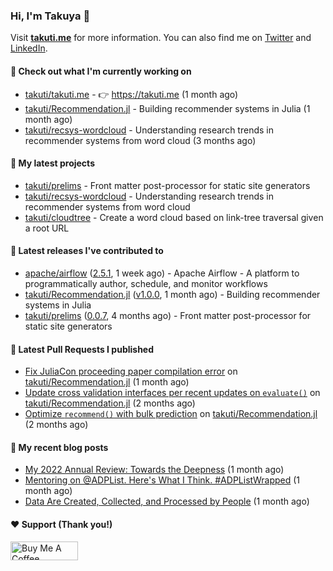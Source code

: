 ### Hi, I'm Takuya 👋

Visit **[takuti.me](https://takuti.me/)** for more information. You can also find me on [Twitter](https://twitter.com/takuti) and [LinkedIn](https://linkedin.com/in/takuti).

#### 👷 Check out what I'm currently working on


- [takuti/takuti.me](https://github.com/takuti/takuti.me) - :point_right: https://takuti.me (1 month ago)
- [takuti/Recommendation.jl](https://github.com/takuti/Recommendation.jl) - Building recommender systems in Julia (1 month ago)
- [takuti/recsys-wordcloud](https://github.com/takuti/recsys-wordcloud) - Understanding research trends in recommender systems from word cloud (3 months ago)

#### 🌱 My latest projects


- [takuti/prelims](https://github.com/takuti/prelims) - Front matter post-processor for static site generators
- [takuti/recsys-wordcloud](https://github.com/takuti/recsys-wordcloud) - Understanding research trends in recommender systems from word cloud
- [takuti/cloudtree](https://github.com/takuti/cloudtree) - Create a word cloud based on link-tree traversal given a root URL

#### 🔭 Latest releases I've contributed to


- [apache/airflow](https://github.com/apache/airflow) ([2.5.1](https://github.com/apache/airflow/releases/tag/2.5.1), 1 week ago) - Apache Airflow - A platform to programmatically author, schedule, and monitor workflows
- [takuti/Recommendation.jl](https://github.com/takuti/Recommendation.jl) ([v1.0.0](https://github.com/takuti/Recommendation.jl/releases/tag/v1.0.0), 1 month ago) - Building recommender systems in Julia
- [takuti/prelims](https://github.com/takuti/prelims) ([0.0.7](https://github.com/takuti/prelims/releases/tag/0.0.7), 4 months ago) - Front matter post-processor for static site generators

#### 🔨 Latest Pull Requests I published


- [Fix JuliaCon proceeding paper compilation error](https://github.com/takuti/Recommendation.jl/pull/66) on [takuti/Recommendation.jl](https://github.com/takuti/Recommendation.jl) (1 month ago)
- [Update cross validation interfaces per recent updates on `evaluate()`](https://github.com/takuti/Recommendation.jl/pull/65) on [takuti/Recommendation.jl](https://github.com/takuti/Recommendation.jl) (2 months ago)
- [Optimize `recommend()` with bulk prediction](https://github.com/takuti/Recommendation.jl/pull/64) on [takuti/Recommendation.jl](https://github.com/takuti/Recommendation.jl) (2 months ago)

#### 📜 My recent blog posts

- [My 2022 Annual Review: Towards the Deepness](https://takuti.me/note/annual-review-2022/) (1 month ago)
- [Mentoring on @ADPList. Here&#39;s What I Think. #ADPListWrapped](https://takuti.me/note/mentoring/) (1 month ago)
- [Data Are Created, Collected, and Processed by People](https://takuti.me/note/data-feminism/) (1 month ago)

#### ❤️ Support (Thank you!)

<a href="https://www.buymeacoffee.com/takuti" target="_blank"><img src="https://cdn.buymeacoffee.com/buttons/v2/default-yellow.png" alt="Buy Me A Coffee" style="height: 30px !important;width: 108px !important;" ></a>

